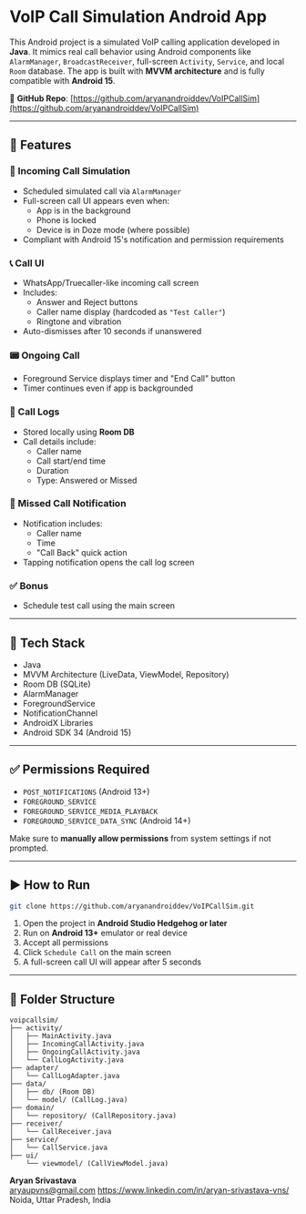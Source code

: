 # VoIP Call Simulation Android App

This Android project is a simulated VoIP calling application developed in **Java**. It mimics real call behavior using Android components like `AlarmManager`, `BroadcastReceiver`, full-screen `Activity`, `Service`, and local `Room` database. The app is built with **MVVM architecture** and is fully compatible with **Android 15**.

🔗 **GitHub Repo**: [https://github.com/aryanandroiddev/VoIPCallSim](https://github.com/aryanandroiddev/VoIPCallSim)

---

## 📱 Features

### 🔔 Incoming Call Simulation
- Scheduled simulated call via `AlarmManager`
- Full-screen call UI appears even when:
  - App is in the background
  - Phone is locked
  - Device is in Doze mode (where possible)
- Compliant with Android 15's notification and permission requirements

### 📞 Call UI
- WhatsApp/Truecaller-like incoming call screen
- Includes:
  - Answer and Reject buttons
  - Caller name display (hardcoded as `"Test Caller"`)
  - Ringtone and vibration
- Auto-dismisses after 10 seconds if unanswered

### 📟 Ongoing Call
- Foreground Service displays timer and "End Call" button
- Timer continues even if app is backgrounded

### 🧾 Call Logs
- Stored locally using **Room DB**
- Call details include:
  - Caller name
  - Call start/end time
  - Duration
  - Type: Answered or Missed

### 🔔 Missed Call Notification
- Notification includes:
  - Caller name
  - Time
  - "Call Back" quick action
- Tapping notification opens the call log screen

### ✅ Bonus
- Schedule test call using the main screen

---

## 🔧 Tech Stack

- Java
- MVVM Architecture (LiveData, ViewModel, Repository)
- Room DB (SQLite)
- AlarmManager
- ForegroundService
- NotificationChannel
- AndroidX Libraries
- Android SDK 34 (Android 15)

---

## ✅ Permissions Required

- `POST_NOTIFICATIONS` (Android 13+)
- `FOREGROUND_SERVICE`
- `FOREGROUND_SERVICE_MEDIA_PLAYBACK`
- `FOREGROUND_SERVICE_DATA_SYNC` (Android 14+)

Make sure to **manually allow permissions** from system settings if not prompted.

---

## ▶️ How to Run

```bash
git clone https://github.com/aryanandroiddev/VoIPCallSim.git
```

1. Open the project in **Android Studio Hedgehog or later**
2. Run on **Android 13+** emulator or real device
3. Accept all permissions
4. Click `Schedule Call` on the main screen
5. A full-screen call UI will appear after 5 seconds

---

## 📁 Folder Structure

```
voipcallsim/
├── activity/
│   ├── MainActivity.java
│   ├── IncomingCallActivity.java
│   ├── OngoingCallActivity.java
│   └── CallLogActivity.java
├── adapter/
│   └── CallLogAdapter.java
├── data/
│   ├── db/ (Room DB)
│   └── model/ (CallLog.java)
├── domain/
│   └── repository/ (CallRepository.java)
├── receiver/
│   └── CallReceiver.java
├── service/
│   └── CallService.java
├── ui/
    └── viewmodel/ (CallViewModel.java)

```
**Aryan Srivastava**  
aryaupvns@gmail.com
https://www.linkedin.com/in/aryan-srivastava-vns/
Noida, Uttar Pradesh, India
